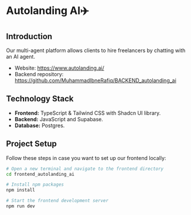 ﻿# Autolanding AI✈️

## Introduction

Our multi-agent platform allows clients to hire freelancers by chatting with an AI agent.

- Website: https://www.autolanding.ai/
- Backend repository: https://github.com/MuhammadIbneRafiq/BACKEND_autolanding_ai

## Technology Stack

-   **Frontend:** TypeScript & Tailwind CSS with Shadcn UI library.
-   **Backend:** JavaScript and Supabase.
-   **Database:** Postgres.

## Project Setup

Follow these steps in case you want to set up our frontend locally:

```bash
# Open a new terminal and navigate to the frontend directory
cd frontend_autolanding_ai

# Install npm packages
npm install

# Start the frontend development server
npm run dev
```
